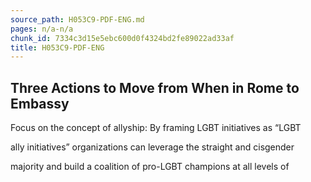 ```yaml
---
source_path: H053C9-PDF-ENG.md
pages: n/a-n/a
chunk_id: 7334c3d15e5ebc600d0f4324bd2fe89022ad33af
title: H053C9-PDF-ENG
---
```

## Three Actions to Move from When in Rome to Embassy

Focus on the concept of allyship: By framing LGBT initiatives as “LGBT

ally initiatives” organizations can leverage the straight and cisgender

majority and build a coalition of pro-LGBT champions at all levels of
